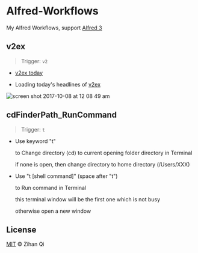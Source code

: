# Alfred-Workflows
My Alfred Workflows, support [Alfred 3](https://www.alfredapp.com)

## v2ex

> Trigger: `v2`

- [v2ex today](https://www.v2ex.com)

- Loading today's headlines of [v2ex](https://www.v2ex.com)

![screen shot 2017-10-08 at 12 08 49 am](https://user-images.githubusercontent.com/25029380/31312386-d4629a14-abc1-11e7-8065-81b66ee8b803.png)

## cdFinderPath_RunCommand

> Trigger: `t`

- Use keyword "t"

  to Change directory (cd) to current opening folder directory in Terminal

  if none is open, then change directory to home directory (/Users/XXX)

- Use "t [shell command]" (space after "t")

  to Run command in Terminal
  
  this terminal window will be the first one which is not busy
  
  otherwise open a new window

## License

[MIT](https://github.com/MuteBardTison/Alfred-Workflows/blob/master/LICENSE) © Zihan Qi
